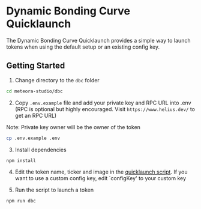 # Dynamic Bonding Curve Quicklaunch

The Dynamic Bonding Curve Quicklaunch provides a simple way to launch tokens when using the default setup or an existing config key.


## Getting Started


1. Change directory to the `dbc` folder

```bash
cd meteora-studio/dbc
```

2. Copy `.env.example` file and add your private key and RPC URL into .env (RPC is optional but highly encouraged. Visit `https://www.helius.dev/` to get an RPC URL)

Note: Private key owner will be the owner of the token
```bash
cp .env.example .env
```

3. Install dependencies

```bash
npm install
```

4. Edit the token name, ticker and image in the [quicklaunch script](src/index.ts). If you want to use a custom config key, edit `configKey' to your custom key

5. Run the script to launch a token

```bash
npm run dbc
```


